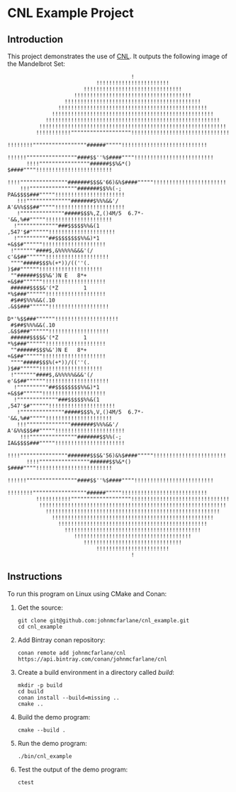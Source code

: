 # CNL Example Project

## Introduction

This project demonstrates the use of [CNL](https://github.com/johnmcfarlane/cnl/).
It outputs the following image of the Mandelbrot Set:

```
                                       !                                       
                            !!!!!!!!!!!!!!!!!!!!!!!                            
                        !!!!!!!!!!!!!!!!!!!!!!!!!!!!!!!                        
                     !!!!!!!!!!!!!!!!!!!!!!!!!!!!!!!!!!!!!                     
                  !!!!!!!!!!!!!!!!!!!!!!!!!!!!!!!!!!!!!!!!!!!                  
                !!!!!!!!!!!!!!!!!!!!!!!!!!!!!!!!!!!!!!!!!!!!!!!                
              !!!!!!!!!!!!!!!!!!!!!!!!!!!!!!!!!!!!!!!!!!!!!!!!!!!              
            !!!!!!!!!!!!!!!!!!!!!!!!!!!!!!!!!!!!!!!!!!!!!!!!!!!!!!!            
          !!!!!!!!!!!!!!!!!!!!!!!!!!!!!!!!!!!!!!!!!!!!!!!!!!!!!!!!!!!          
         !!!!!!!!!!!"""""""""""""""""""!!!!!!!!!!!!!!!!!!!!!!!!!!!!!!!         
        !!!!!!!!"""""""""""""""""######"""""!!!!!!!!!!!!!!!!!!!!!!!!!!!        
       !!!!!!""""""""""""""""####$$''%$####""""!!!!!!!!!!!!!!!!!!!!!!!!!       
      !!!!""""""""""""""""######$$%&*() $####""""!!!!!!!!!!!!!!!!!!!!!!!!      
     !!!!"""""""""""""""#######$$$&'66)&%$####"""""!!!!!!!!!!!!!!!!!!!!!!!     
    !!!"""""""""""""""#######$$%%(-;  PA&$$$$###"""""!!!!!!!!!!!!!!!!!!!!!!    
   !!!""""""""""""""#######$%%%&&'/    A'&%%$$$##"""""!!!!!!!!!!!!!!!!!!!!!!   
   !""""""""""""""#####$$$%,Z,()4M/5  6.7*-'&&,%##"""""!!!!!!!!!!!!!!!!!!!!!   
  !"""""""""""""###$$$$$%%&(1              ,547'$#""""""!!!!!!!!!!!!!!!!!!!!!  
  !""""""""""##$$$$$$$$%%&)*1                 +&$$#""""""!!!!!!!!!!!!!!!!!!!!  
 !"""""""####$,&%%%%%&&&'(/                   c'&$##""""""!!!!!!!!!!!!!!!!!!!! 
 """"#####$$$%(+*))/((''(.                      )$##""""""!!!!!!!!!!!!!!!!!!!! 
 ""######$$$%&')N E   8*+                      +&$##""""""!!!!!!!!!!!!!!!!!!!! 
 ######$$$$&'(*Z        1                      *%$###""""""!!!!!!!!!!!!!!!!!!! 
 #$##$%%%&&(.10                               .&$$###""""""!!!!!!!!!!!!!!!!!!! 
                                            D*'%$$###""""""!!!!!!!!!!!!!!!!!!!!
 #$##$%%%&&(.10                               .&$$###""""""!!!!!!!!!!!!!!!!!!! 
 ######$$$$&'(*Z        1                      *%$###""""""!!!!!!!!!!!!!!!!!!! 
 ""######$$$%&')N E   8*+                      +&$##""""""!!!!!!!!!!!!!!!!!!!! 
 """"#####$$$%(+*))/((''(.                      )$##""""""!!!!!!!!!!!!!!!!!!!! 
 !"""""""####$,&%%%%%&&&'(/                   e'&$##""""""!!!!!!!!!!!!!!!!!!!! 
  !""""""""""##$$$$$$$$%%&)*1                 +&$$#""""""!!!!!!!!!!!!!!!!!!!!  
  !"""""""""""""###$$$$$%%&(1              ,547'$#""""""!!!!!!!!!!!!!!!!!!!!!  
   !""""""""""""""#####$$$%,V,()4M/5  6.7*-'&&,%##"""""!!!!!!!!!!!!!!!!!!!!!   
   !!!""""""""""""""#######$%%%&&'/    A'&%%$$$##"""""!!!!!!!!!!!!!!!!!!!!!!   
    !!!"""""""""""""""#######$$%%(-;  IA&$$$$###"""""!!!!!!!!!!!!!!!!!!!!!!    
     !!!!"""""""""""""""#######$$$&'56)&%$####"""""!!!!!!!!!!!!!!!!!!!!!!!     
      !!!!""""""""""""""""######$$%&*() $####""""!!!!!!!!!!!!!!!!!!!!!!!!      
       !!!!!!""""""""""""""""####$$''%$####""""!!!!!!!!!!!!!!!!!!!!!!!!!       
        !!!!!!!!"""""""""""""""""######"""""!!!!!!!!!!!!!!!!!!!!!!!!!!!        
         !!!!!!!!!!!"""""""""""""""""""!!!!!!!!!!!!!!!!!!!!!!!!!!!!!!!         
          !!!!!!!!!!!!!!!!!!!!!!!!!!!!!!!!!!!!!!!!!!!!!!!!!!!!!!!!!!!          
            !!!!!!!!!!!!!!!!!!!!!!!!!!!!!!!!!!!!!!!!!!!!!!!!!!!!!!!            
              !!!!!!!!!!!!!!!!!!!!!!!!!!!!!!!!!!!!!!!!!!!!!!!!!!!              
                !!!!!!!!!!!!!!!!!!!!!!!!!!!!!!!!!!!!!!!!!!!!!!!                
                  !!!!!!!!!!!!!!!!!!!!!!!!!!!!!!!!!!!!!!!!!!!                  
                     !!!!!!!!!!!!!!!!!!!!!!!!!!!!!!!!!!!!!                     
                        !!!!!!!!!!!!!!!!!!!!!!!!!!!!!!!                        
                            !!!!!!!!!!!!!!!!!!!!!!!                            
                                       !                                       
```

## Instructions

To run this program on Linux using CMake and Conan:

1. Get the source:

       git clone git@github.com:johnmcfarlane/cnl_example.git
       cd cnl_example

1. Add Bintray conan repository:

       conan remote add johnmcfarlane/cnl https://api.bintray.com/conan/johnmcfarlane/cnl

1. Create a build environment in a directory called *build*:

       mkdir -p build
       cd build
       conan install --build=missing ..
       cmake ..

1. Build the demo program:

       cmake --build .

1. Run the demo program:

       ./bin/cnl_example

1. Test the output of the demo program:

       ctest
